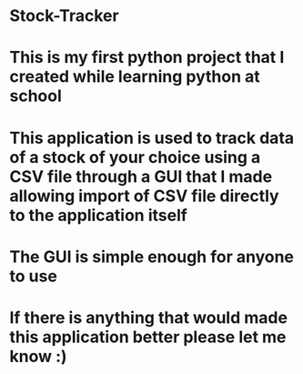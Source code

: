 # Stock-Tracker

# This is my first python project that I created while learning python at school

# This application is used to track data of a stock of your choice using a CSV file through a GUI that I made allowing import of CSV file directly to the application itself

# The GUI is simple enough for anyone to use

# If there is anything that would made this application better please let me know :)
